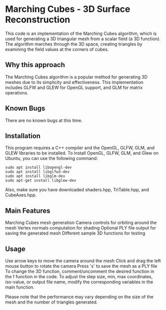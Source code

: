 # Marching Cubes - 3D Surface Reconstruction
This code is an implementation of the Marching Cubes algorithm, which is used for generating a 3D triangular mesh from a scalar field (a 3D function). The algorithm marches through the 3D space, creating triangles by examining the field values at the corners of cubes.

## Why this approach
The Marching Cubes algorithm is a popular method for generating 3D meshes due to its simplicity and effectiveness. This implementation includes GLFW and GLEW for OpenGL support, and GLM for matrix operations.

## Known Bugs
There are no known bugs at this time.

## Installation
This program requires a C++ compiler and the OpenGL, GLFW, GLM, and GLEW libraries to be installed. To install OpenGL, GLFW, GLM, and Glew on Ubuntu, you can use the following command:

```
sudo apt install libopengl-dev
sudo apt install libglfw3-dev
sudo apt install libglm-dev
sudo apt-get install libglew-dev
```
Also, make sure you have downloaded shaders.hpp, TriTable.hpp, and CubeAxes.hpp.

## Main Features
Marching Cubes mesh generation
Camera controls for orbiting around the mesh
Vertex normals computation for shading
Optional PLY file output for saving the generated mesh
Different sample 3D functions for testing

## Usage
Use arrow keys to move the camera around the mesh
Click and drag the left mouse button to rotate the camera
Press 's' to save the mesh as a PLY file
To change the 3D function, comment/uncomment the desired function in the f function in the code. To adjust the step size, min, max coordinates, iso-value, or output file name, modify the corresponding variables in the main function.

Please note that the performance may vary depending on the size of the mesh and the number of triangles generated.
